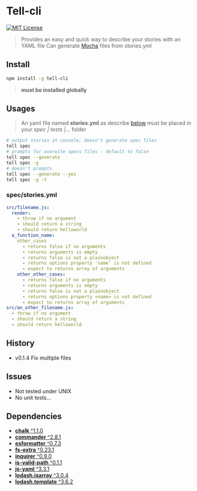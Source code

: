 # Tell-cli

[![MIT License][license-img]][license-url]

> Provides an easy and quick way to describe your stories with an YAML file
> Can generate [Mocha](https://mochajs.org) files from stories.yml<br>

## Install

```bash
npm install -g tell-cli
```

> **must be installed globally**

## Usages

> An yaml file named **stories.yml** as describe [below](#stories.yml) must be placed in your *spec | tests |...* folder

```bash
# output stories in console, doesn't generate spec files
tell spec
# prompts for overwite specs files - default to false
tell spec --generate
tell spec -g
# doesn't prompts
tell spec --generate --yes
tell spec -g -Y
```

<a name="stories.yml"></a>
### spec/stories.yml

```yml
src/filename.js:
  render:
    - throw if no argument
    - should return a string
    - should return helloworld
  a_function_name:
    other_cases
      - returns false if no arguments
      - returns arguments is empty
      - returns false is not a plainobject
      - returns options property 'name' is not defined
      - expect to returns array of arguments
    other_other_cases:
      - returns false if no arguments
      - returns arguments is empty
      - returns false is not a plainobject
      - returns options property <name> is not defined
      - expect to returns array of arguments
src/an_other_filename.js:
  - throw if no argument
  - should return a string
  - should return helloworld
```

## History

- v0.1.4 Fix multiple files

## Issues

- Not tested under UNIX
- No unit tests...

## Dependencies

- [**chalk** ^1.1.0](https://www.npmjs.com/package/chalk)
- [**commander** ^2.8.1](https://www.npmjs.com/package/commander)
- [**esformatter** ^0.7.3](https://www.npmjs.com/package/esformatter)
- [**fs-extra** ^0.23.1](https://www.npmjs.com/package/fs-extra)
- [**inquirer** ^0.9.0](https://www.npmjs.com/package/inquirer)
- [**is-valid-path** ^0.1.1](https://www.npmjs.com/package/is-valid-path)
- [**js-yaml** ^3.3.1](https://www.npmjs.com/package/js-yaml)
- [**lodash.isarray** ^3.0.4](https://www.npmjs.com/package/lodash.isarray)
- [**lodash.template** ^3.6.2](https://www.npmjs.com/package/lodash.template)

[license-img]: http://img.shields.io/badge/license-MIT-blue.svg?style=flat-square
[license-url]: LICENSE-MIT

[coverall-url]: https://coveralls.io/r/sixertoy/tell-cli
[coverall-img]: https://img.shields.io/coveralls/sixertoy/tell-cli.svg?style=flat-square

[travis-url]: https://travis-ci.org/sixertoy/tell-cli
[travis-img]: http://img.shields.io/travis/sixertoy/tell-cli.svg?style=flat-square
